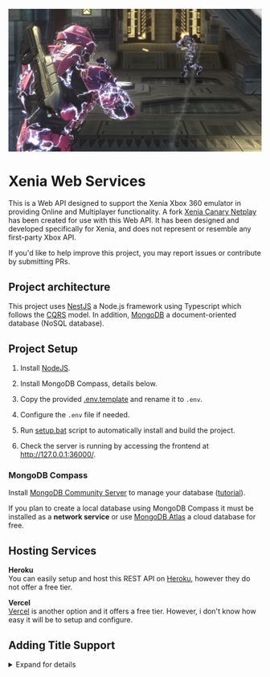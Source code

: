 ![hero](hero.jpg)

# Xenia Web Services

This is a Web API designed to support the Xenia Xbox 360 emulator in providing Online and Multiplayer functionality. A fork [Xenia Canary Netplay](https://github.com/AdrianCassar/xenia-canary) has been created for use with this Web API.
It has been designed and developed specifically for Xenia, and does not represent or resemble any first-party Xbox API.

If you'd like to help improve this project, you may report issues or contribute by submitting PRs.

## Project architecture

This project uses [NestJS](https://nestjs.com/) a Node.js framework using Typescript which follows the [CQRS](https://docs.nestjs.com/recipes/cqrs) model. In addition, [MongoDB](https://www.mongodb.com/) a document-oriented database (NoSQL database).

## Project Setup

1. Install [NodeJS](https://nodejs.org/).

2. Install MongoDB Compass, details below.

2. Copy the provided [.env.template](/.env.template) and rename it to `.env`.

3. Configure the `.env` file if needed.

4. Run [setup.bat](/setup.bat) script to automatically install and build the project.

5. Check the server is running by accessing the frontend at http://127.0.0.1:36000/.

### MongoDB Compass
Install [MongoDB Community Server](https://www.mongodb.com/try/download/community) to manage your database ([tutorial](https://www.youtube.com/watch?v=gDOKSgqM-bQ)).

If you plan to create a local database using MongoDB Compass it must be installed as a **network service** or use [MongoDB Atlas](https://www.mongodb.com/atlas/database) a cloud database for free.

## Hosting Services

**Heroku**\
You can easily setup and host this REST API on [Heroku](https://www.heroku.com/), however they do not offer a free tier.

**Vercel**\
[Vercel](https://vercel.com/) is another option and it offers a free tier. However, i don't know how easy it will be to setup and configure.

## Adding Title Support

<details>
  <summary>Expand for details</summary>

If you would like to add a title to this API, check out the `titles` folder for examples!

Titles can provide a 'title server' address, which is basically an IP address the game will try to connect to and use as a game-server. Not all games use the 'title server' system.

Titles can also provide 'port mappings', wherein you can reroute game ports for title servers or player communication. We recommend using ports 3600X for players and 3601X for title servers. If a title uses a random port, this can be captured as port 0, and mapped accordingly.

Port mappings are not a requirement it's an optional feature. It may be useful to map ports which conflict with Windows or Linux. Some titles may fail to work if ports are changed for example Source Engine games.

To find the ports the title opens you can use [cports](https://www.nirsoft.net/utils/cports.html) and filter by process or you can search through ```xenia.log``` with ```logging = true```.

Titles must provide leaderboard configuration to push statistics to the API. This is more complicated and takes trial and error. I'd recommend self-hosting the API to debug this.

Finally, you can also throw any title-specific netplay related patches in the `patches` folder!
</details>
